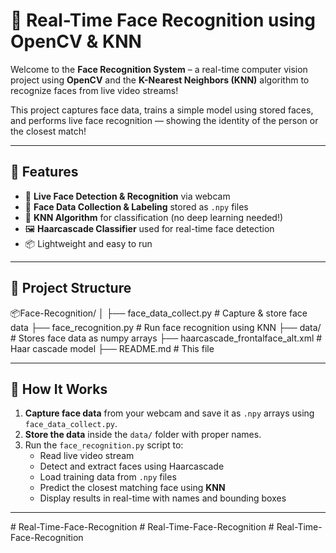 # 🧠 Real-Time Face Recognition using OpenCV & KNN

Welcome to the **Face Recognition System** – a real-time computer vision project using **OpenCV** and the **K-Nearest Neighbors (KNN)** algorithm to recognize faces from live video streams!

This project captures face data, trains a simple model using stored faces, and performs live face recognition — showing the identity of the person or the closest match!

----

## 🚀 Features

- 🎥 **Live Face Detection & Recognition** via webcam
- 🧬 **Face Data Collection & Labeling** stored as `.npy` files
- 🧠 **KNN Algorithm** for classification (no deep learning needed!)
- 🖼️ **Haarcascade Classifier** used for real-time face detection
- 📦 Lightweight and easy to run

---

## 📁 Project Structure

📦Face-Recognition/
│
├── face_data_collect.py # Capture & store face data
├── face_recognition.py # Run face recognition using KNN
├── data/ # Stores face data as numpy arrays
├── haarcascade_frontalface_alt.xml # Haar cascade model
├── README.md # This file


---

## 📸 How It Works

1. **Capture face data** from your webcam and save it as `.npy` arrays using `face_data_collect.py`.
2. **Store the data** inside the `data/` folder with proper names.
3. Run the `face_recognition.py` script to:
   - Read live video stream
   - Detect and extract faces using Haarcascade
   - Load training data from `.npy` files
   - Predict the closest matching face using **KNN**
   - Display results in real-time with names and bounding boxes

---


#   R e a l - T i m e - F a c e - R e c o g n i t i o n 
 
 #   R e a l - T i m e - F a c e - R e c o g n i t i o n 
 
 #   R e a l - T i m e - F a c e - R e c o g n i t i o n 
 
 
